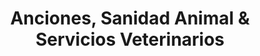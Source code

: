 ---
title: "Anciones, Sanidad Animal & Servicios Veterinarios"
url: /tamames/anciones-sanidad-animal-und-servicios-veterinarios/
shop: Tiere
---
